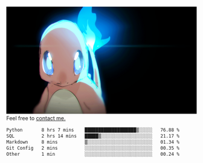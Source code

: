 [gif]: https://raw.githubusercontent.com/uysalserkan/uysalserkan/master/charmander-2.gif

![gif]
Feel free to [contact me.](mailto:uysalserkan08@gmail.com)
<!--
<div align="center">
<p>Profile Visitor Counter</p>
<img src="https://profile-counter.glitch.me/uysalserkan/count.svg" alt="hit counter" align="center">
</div>
-->
<!--START_SECTION:waka-->

```text
Python       8 hrs 7 mins    ███████████████████▒░░░░░   76.88 %
SQL          2 hrs 14 mins   █████▒░░░░░░░░░░░░░░░░░░░   21.17 %
Markdown     8 mins          ▒░░░░░░░░░░░░░░░░░░░░░░░░   01.34 %
Git Config   2 mins          ░░░░░░░░░░░░░░░░░░░░░░░░░   00.35 %
Other        1 min           ░░░░░░░░░░░░░░░░░░░░░░░░░   00.24 %
```

<!--END_SECTION:waka-->

